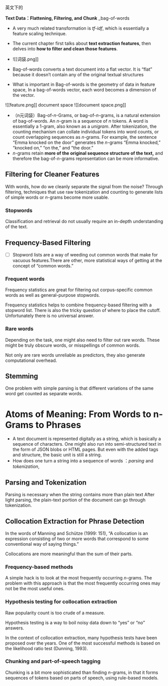 

英文下的

**Text Data：Flattening, Filtering, and Chunk**
_bag-of-words

- A very much related transformation is _tf-idf_, which is essentially a feature scaling technique.

- The current chapter first talks about **text extraction features**, then delves into **how to filter and clean those features**.
- ![[词袋.png]]
- Bag-of-words converts a text document into a flat vector. It is “flat” because it doesn’t contain any of the original textual structures
- What is important in Bag-of-words is the geometry of data in feature space, In a bag-of-words vector, each word becomes a dimension of the vector.

![[feature.png]]
document space
![[document space.png]]
- （n元词袋）Bag-of-_n_-Grams, or bag-of-_n_-grams, is a natural extension of bag-of-words. An _n_-gram is a sequence of _n_ tokens. A word is essentially a 1-gram, also known as a _unigram_. After tokenization, the counting mechanism can collate individual tokens into word counts, or count overlapping sequences as _n_-grams. For example, the sentence “Emma knocked on the door” generates the _n_-grams “Emma knocked,” “knocked on,” “on the,” and “the door.”
- _n_-grams retain **more of the original sequence structure of the text,** and therefore the bag-of-_n_-grams representation can be more informative.

## Filtering for Cleaner Features
With words, how do we cleanly separate the signal from the noise? Through filtering, techniques that use raw tokenization and counting to generate lists of simple words or _n_-grams become more usable.
###  Stopwords
Classification and retrieval do not usually require an in-depth understanding of the text.

## Frequency-Based Filtering
- [ ] Stopword lists are a way of weeding out common words that make for vacuous features.There are other, more statistical ways of getting at the concept of “common words.”
### Frequent words
Frequency statistics are great for filtering out corpus-specific common words as well as general-purpose stopwords.

Frequency statistics helps to combine frequency-based filtering with a stopword list. There is also the tricky question of where to place the cutoff. Unfortunately there is no universal answer.

### Rare words
Depending on the task, one might also need to filter out rare words. These might be truly obscure words, or misspellings of common words.

Not only are rare words unreliable as predictors, they also generate computational overhead.
## Stemming
One problem with simple parsing is that different variations of the same word get counted as separate words.
# Atoms of Meaning: From Words to n-Grams to Phrases
- A text document is represented digitally as a string, which is basically a sequence of characters. One might also run into semi-structured text in the form of JSON blobs or HTML pages. But even with the added tags and structure, the basic unit is still a string.
- How does one turn a string into a sequence of words ：_parsing_ and _tokenization_,
## Parsing and Tokenization
Parsing is necessary when the string contains more than plain text
After light parsing, the plain-text portion of the document can go through tokenization.

## Collocation Extraction for Phrase Detection
In the words of Manning and Schütze (1999: 151), “A collocation is an expression consisting of two or more words that correspond to some conventional way of saying things.”

Collocations are more meaningful than the sum of their parts.

### Frequency-based methods
 A simple hack is to look at the most frequently occurring _n_-grams. The problem with this approach is that the most frequently occurring ones may not be the most useful ones.

### Hypothesis testing for collocation extraction
Raw popularity count is too crude of a measure.

Hypothesis testing is a way to boil noisy data down to “yes” or “no” answers.

In the context of collocation extraction, many hypothesis tests have been proposed over the years. One of the most successful methods is based on the likelihood ratio test (Dunning, 1993).

### Chunking and part-of-speech tagging

Chunking is a bit more sophisticated than finding _n_-grams, in that it forms sequences of tokens based on parts of speech, using rule-based models.









